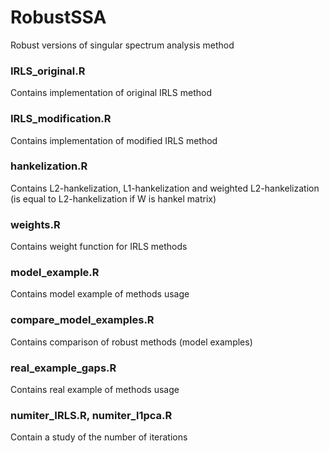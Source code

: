 # RobustSSA
Robust versions of singular spectrum analysis method

### IRLS_original.R
Contains implementation of original IRLS method

### IRLS_modification.R
Contains implementation of modified IRLS method

### hankelization.R
Contains L2-hankelization, L1-hankelization and weighted L2-hankelization (is equal to L2-hankelization if W is hankel matrix)

### weights.R
Contains weight function for IRLS methods

### model_example.R
Contains model example of methods usage

### compare_model_examples.R
Contains comparison of robust methods (model examples)

### real_example_gaps.R
Contains real example of methods usage

### numiter_IRLS.R, numiter_l1pca.R
Contain a study of the number of iterations
